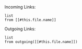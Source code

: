 Incoming Links:
```dataview
list
from [[#this.file.name]]
```

Outgoing Links:
```dataview
list
from outgoing([[#this.file.name]])
```

